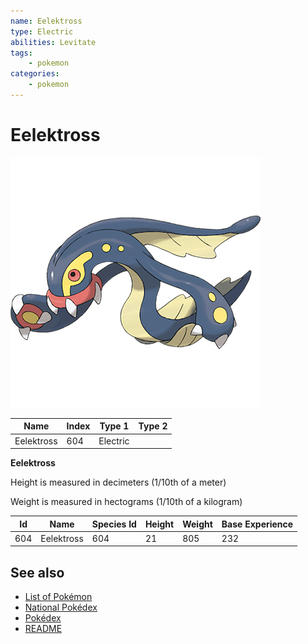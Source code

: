 ```yaml
---
name: Eelektross
type: Electric
abilities: Levitate
tags:
    - pokemon
categories:
    - pokemon
---
```


# Eelektross


![Eelektross](images/604.png)

| **Name** | **Index** | **Type 1** | **Type 2** |
|----|----|----|----|
| Eelektross | 604 | Electric  |  |

**Eelektross** 


Height is measured in decimeters (1/10th of a meter)

Weight is measured in hectograms (1/10th of a kilogram)

| **Id** | **Name** | **Species Id** | **Height** | **Weight** | **Base Experience** |
|--------|----------|----------------|------------|------------|---------------------|
| 604 | Eelektross | 604 | 21 | 805 | 232 |


## See also

- [List of Pokémon](../pokemon.md)
- [National Pokédex](../national_pokedex.md)
- [Pokédex](../pokedex.md)
- [README](../README.md)
